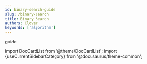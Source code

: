 ```yaml
---
id: binary-search-guide
slug: /binary-search
title: Binary Search
authors: Clover
keywords: ['algorithm']
---
```


guide

import DocCardList from '@theme/DocCardList'; import {useCurrentSidebarCategory} from '@docusaurus/theme-common';

<DocCardList items={useCurrentSidebarCategory().items}/>